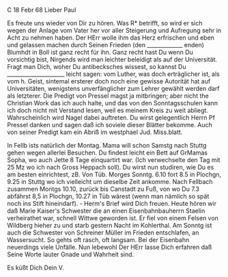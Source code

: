  C 18 Febr 68
Lieber Paul

Es freute uns wieder von Dir zu hören. Was R<ieger>* betrifft, so wird er sich wegen der Anlage vom Vater her vor aller Steigerung und Aufregung sehr in Acht zu nehmen haben. Der HErr wolle ihm das Herz erfrischen und eben und gelassen machen durch Seinen Frieden (den _____________ enden) Blumhdt in Boll ist ganz recht für ihn. Ganz recht hast Du wenn Du vorsichtig bist, Nirgends wird man leichter beleidigt als auf der Universität. Fragt man Dich, woher Du antibecksches wissest, so kannst Du _____________________ leicht sagen: vom Luther, was doch erträglicher ist, als vom h. Geist, sintemal ersterer doch noch eine gewisse Autorität hat auf Universitäten, wenigstens unverfänglicher zum Lehrer gewählt werden darf als letzterer. 
Die Predigt von Pressel magst ja mitbringen; aber nicht the Christian Work das ich auch halte, und das von den Sonntagsschulen kann ich doch nicht mit Verstand lesen, weil es meinem Kreis zu weit abliegt. Wahrscheinlich wird Nagel dabei auftreten. Du wirst gelegentlich Herrn Pf Pressel danken und sagen daß ich soviele dieser Blätter bekomme. Auch von seiner Predigt kam ein Abriß im westphael Jud. Miss.blatt.

In Fellb ists natürlich der Montag. Mama will schon Samstg nach Stuttg gehen wegen allerlei Besuchen. Du findest leicht ein Bett auf GrMamas Sopha, wo auch Jette 8 Tage einquartirt war. (Ich verwechselte den Tag mit 25 Mz wo ich nach Gross Heppach soll). Du wirst nun studiren, wie Du es am besten einrichtest, zB. Von Tüb. Morges Sonntg. 6.10 fort 8.5 in Plochgn, 9.25 in Stuttg wo ich vielleicht um dieselbe Zeit ankomme. Nach Fellbach zusammen Montgs 10.10, zurück bis Canstadt zu Fuß, von wo Du 7.3 abfährst 8,5 in Plochgn, 10.27 in Tüb wärest (wenn man nämlich so spät noch ins Stift hineindarf). - Herm's Brief wird Dich freuen. Heute hören wir daß Marie Kaiser's Schwester die an einen Eisenbahnbauherrn Staelin verheirathet war, schnell Wittwe geworden ist. Er fiel von einem Felsen von Wildberg hieher zu und starb gestern Nacht im Kohlerthal. Am Sonntg ist auch die Schwester von Schreiner Müller im Frieden entschlafen, an Wassersucht. So gehts oft rasch, oft langsam. Bei der Eisenbahn neuerdings viele Unfälle. 
Nun lebewohl Der HErr lasse Dich erfahren daß Seine Worte lauter Gnade und Wahrheit sind.

 Es küßt Dich Dein V.
